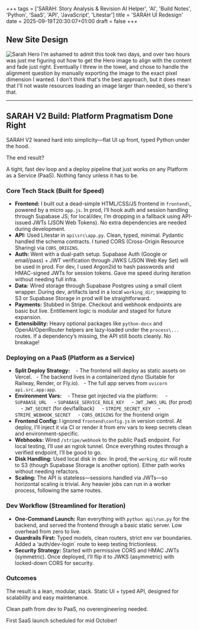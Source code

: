 +++
tags = ['SARAH: Story Analysis & Revision AI Helper', 'AI', 'Build Notes', 'Python', 'SaaS', 'API', 'JavaScript', 'Litestar']
title = 'SARAH UI Redesign'
date = 2025-09-19T20:30:07+01:00
draft = false
+++

## New Site Design

![Sarah Hero](https://pbrazeale.github.io/images/SARAH_hero_page.jpg)
I'm ashamed to admit this took two days, and over two hours was just me figuring out how to get the Hero image to align with the content and fade just right. Eventually I threw in the towel, and chose to handle the alignment question by manually exporting the image to the exact pixel dimension I wanted. I don't think that's the best approach, but it does mean that I'll not waste resources loading an image larger than needed, so there's that.

---

## SARAH V2 Build: Platform Pragmatism Done Right

SARAH V2 leaned hard into simplicity—flat UI up front, typed Python under the hood.

The end result?

A tight, fast dev loop and a deploy pipeline that just works on any Platform as a Service (PaaS). Nothing fancy unless it has to be.

### Core Tech Stack (Built for Speed)

- **Frontend:** I built out a dead-simple HTML/CSS/JS frontend in `frontend\`, powered by a micro `app.js`. In prod, I’ll hook auth and session handling through Supabase JS; for local/dev, I’m dropping in a fallback using API-issued JWTs (JSON Web Tokens). No extra dependencies are needed during development.
- **API:** Used Litestar in `api\src\app.py`. Clean, typed, minimal. Pydantic handled the schema contracts. I tuned CORS (Cross-Origin Resource Sharing) via `CORS_ORIGINS`.
- **Auth:** Went with a dual-path setup. Supabase Auth (Google or email/pass) + JWT verification through JWKS (JSON Web Key Set) will be used in prod. For dev, I used Argon2id to hash passwords and HMAC-signed JWTs for session tokens. Gave me speed during iteration without needing full infra.
- **Data:** Wired storage through Supabase Postgres using a small client wrapper. During dev, artifacts land in a local `working_dir`; swapping to S3 or Supabase Storage in prod will be straightforward.
- **Payments:** Stubbed in Stripe. Checkout and webhook endpoints are basic but live. Entitlement logic is modular and staged for future expansion.
- **Extensibility:** Heavy optional packages like `python-docx` and OpenAI/OpenRouter helpers are lazy-loaded under the `process\...` routes. If a dependency’s missing, the API still boots cleanly. No breakage!

### Deploying on a PaaS (Platform as a Service)

- **Split Deploy Strategy:** 
    - The frontend will deploy as static assets on Vercel.
    - The backend lives in a containerized dyno (Suitable for Railway, Render, or Fly.io).
    - The full app serves from `uvicorn api.src.app:app`.
- **Environment Vars:** 
    - These get injected via the platform:
      - `SUPABASE_URL`
      - `SUPABASE_SERVICE_ROLE_KEY`
      - `JWT_JWKS_URL` (for prod)
      - `JWT_SECRET` (for dev/fallback)
      - `STRIPE_SECRET_KEY`
      - `STRIPE_WEBHOOK_SECRET`
      - `CORS_ORIGINS` for the frontend origin
- **Frontend Config:** I ignored `frontend\config.js` in version control. At deploy, I'll inject it via CI or render it from env vars to keep secrets clean and environment-specific.
- **Webhooks:** Wired `/stripe/webhook` to the public PaaS endpoint. For local testing, I’ll use an ngrok tunnel. Once everything routes through a verified endpoint, I’ll be good to go.
- **Disk Handling:** Used local disk in dev. In prod, the `working_dir` will route to S3 (though Supabase Storage is another option). Either path works without needing refactors.
- **Scaling:** The API is stateless—sessions handled via JWTs—so horizontal scaling is trivial. Any heavier jobs can run in a worker process, following the same routes.

### Dev Workflow (Streamlined for Iteration)

- **One-Command Launch:** Ran everything with `python api\run.py` for the backend, and served the frontend through a basic static server. Low overhead from zero to live.
- **Guardrails First:** Typed models, clean routers, strict env var boundaries. Added a ‘auth/dev-login` route to keep testing frictionless.
- **Security Strategy:** Started with permissive CORS and HMAC JWTs (symmetric). Once deployed, I’ll flip it to JWKS (asymmetric) with locked-down CORS for security.

### Outcomes

The result is a lean, modular, stack. Static UI + typed API, designed for scalability and easy maintenance.

Clean path from dev to PaaS, no overengineering needed.

First SaaS launch scheduled for mid October!
